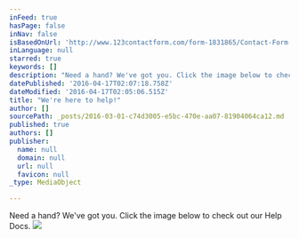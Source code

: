 ```yaml
---
inFeed: true
hasPage: false
inNav: false
isBasedOnUrl: 'http://www.123contactform.com/form-1831865/Contact-Form'
inLanguage: null
starred: true
keywords: []
description: "Need a hand? We've got you. Click the image below to check out our Help Docs."
datePublished: '2016-04-17T02:07:18.758Z'
dateModified: '2016-04-17T02:05:06.515Z'
title: "We're here to help!"
author: []
sourcePath: _posts/2016-03-01-c74d3005-e5bc-470e-aa07-81904064ca12.md
published: true
authors: []
publisher:
  name: null
  domain: null
  url: null
  favicon: null
_type: MediaObject

---
```

Need a hand? We've got you. Click the image below to check out our Help Docs.
![](https://s3-us-west-2.amazonaws.com/the-grid-img/p/5773ccc43938197840120ff66aca1585febb7d88.jpg)
